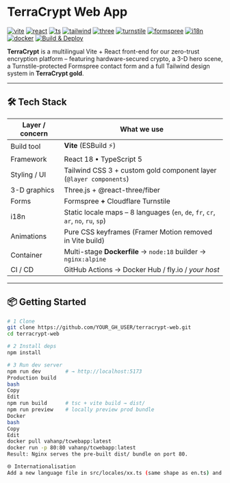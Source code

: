 # TerraCrypt Web App

[![vite](https://img.shields.io/badge/Vite-5.x-646CFF?logo=vite&logoColor=white)]()
[![react](https://img.shields.io/badge/React-18-61DAFB?logo=react&logoColor=black)]()
[![ts](https://img.shields.io/badge/TypeScript-5.x-3178C6?logo=typescript&logoColor=white)]()
[![tailwind](https://img.shields.io/badge/TailwindCSS-3.x-38BDF8?logo=tailwindcss&logoColor=white)]()
[![three](https://img.shields.io/badge/3D-Three.js%20%2B%20R3F-000?logo=three.js)]()
[![turnstile](https://img.shields.io/badge/CAPTCHA-Turnstile-FF6A00)]()
[![formspree](https://img.shields.io/badge/Forms-Formspree-E46643)]()
[![i18n](https://img.shields.io/badge/i18n-8%20languages-green)]()
[![docker](https://img.shields.io/docker/image-size/vahanp/tcwebapp/latest?label=Docker%20image)]()
[![Build & Deploy](https://github.com/vahanp/TCWebApp/actions/workflows/deploy.yml/badge.svg)](https://github.com/vahanp/TCWebApp/actions/workflows/deploy.yml)

**TerraCrypt** is a multilingual Vite + React front-end for our zero-trust encryption platform – featuring hardware-secured crypto, a 3-D hero scene, a Turnstile-protected Formspree contact form and a full Tailwind design system in **TerraCrypt gold**.

---

## 🛠 Tech Stack

| Layer / concern | What we use |
| --------------- | ----------- |
| Build tool      | **Vite** (ESBuild ⚡) |
| Framework       | React 18 • TypeScript 5 |
| Styling / UI    | Tailwind CSS 3 + custom gold component layer (`@layer components`) |
| 3-D graphics    | Three.js + @react-three/fiber |
| Forms           | Formspree **+** Cloudflare Turnstile |
| i18n            | Static locale maps – 8 languages (`en`, `de`, `fr`, `cr`, `ar`, `no`, `ru`, `sp`) |
| Animations      | Pure CSS keyframes (Framer Motion removed in Vite build) |
| Container       | Multi-stage **Dockerfile** → `node:18` builder → `nginx:alpine` |
| CI / CD         | GitHub Actions → Docker Hub / fly.io / *your host* |

---

## 📦 Getting Started

```bash
# 1 Clone
git clone https://github.com/YOUR_GH_USER/terracrypt-web.git
cd terracrypt-web

# 2 Install deps
npm install

# 3 Run dev server
npm run dev        # → http://localhost:5173
Production build
bash
Copy
Edit
npm run build      # tsc + vite build → dist/
npm run preview    # locally preview prod bundle
Docker
bash
Copy
Edit
docker pull vahanp/tcwebapp:latest
docker run -p 80:80 vahanp/tcwebapp:latest
Result: Nginx serves the pre-built dist/ bundle on port 80.

🌐 Internationalisation
Add a new language file in src/locales/xx.ts (same shape as en.ts) and register it in src/locales/index.ts. The language switcher (LanguageContext.tsx) autodetects the browser locale and falls back to English.

